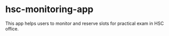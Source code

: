# hsc-monitoring-app
This app helps users to monitor and reserve slots for practical exam in HSC office.
